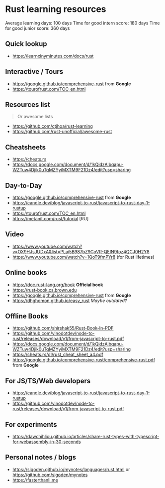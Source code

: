 # Rust learning resources

Average learning days: 100 days
Time for good intern score: 180 days
Time for good junior score: 360 days

## Quick lookup

- <https://learnxinyminutes.com/docs/rust>

## Interactive / Tours

- <https://google.github.io/comprehensive-rust> from **Google**
- <https://tourofrust.com/TOC_en.html>

## Resources list

> Or awesome lists

- <https://github.com/ctjhoa/rust-learning>
- <https://github.com/rust-unofficial/awesome-rust>

## Cheatsheets

- <https://cheats.rs>
- <https://docs.google.com/document/d/1kQidzAlbqapu-WZTuw4Djik0uTqMZYyiMXTM9F21Dz4/edit?usp=sharing>

## Day-to-Day

- <https://google.github.io/comprehensive-rust> from **Google**
- <https://candle.dev/blog/javascript-to-rust/javascript-to-rust-day-1-rustup>
- <https://tourofrust.com/TOC_en.html>
- <https://metanit.com/rust/tutorial> \[RU\]

## Video

- <https://www.youtube.com/watch?v=OX9HJsJUDxA&list=PLai5B987bZ9CoVR-QEIN9foz4QCJ0H2Y8>
- <https://www.youtube.com/watch?v=1QoT9fmPYr8> (for Rust lifetimes)

## Online books

- <https://doc.rust-lang.org/book> **Official book**
- <https://rust-book.cs.brown.edu>
- <https://google.github.io/comprehensive-rust> from **Google**
- <https://dhghomon.github.io/easy_rust> *Maybe outdated?*

## Offline Books

- <https://github.com/shirshak55/Rust-Book-In-PDF>
- <https://github.com/vinodotdev/node-to-rust/releases/download/v1/from-javascript-to-rust.pdf>
- <https://docs.google.com/document/d/1kQidzAlbqapu-WZTuw4Djik0uTqMZYyiMXTM9F21Dz4/edit?usp=sharing>
- <https://cheats.rs/dl/rust_cheat_sheet_a4.pdf>
- <https://google.github.io/comprehensive-rust/comprehensive-rust.pdf> from **Google**

## For JS/TS/Web developers

- <https://candle.dev/blog/javascript-to-rust/javascript-to-rust-day-1-rustup>
- <https://github.com/vinodotdev/node-to-rust/releases/download/v1/from-javascript-to-rust.pdf>

## For experiments

- <https://dawchihliou.github.io/articles/share-rust-types-with-typescript-for-webassembly-in-30-seconds>

## Personal notes / blogs

- <https://sigoden.github.io/mynotes/languages/rust.html> or <https://github.com/sigoden/mynotes>
- <https://fasterthanli.me>
